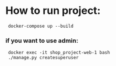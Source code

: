 # How to run project: 

```
 docker-compose up --build
```

### if you want to use admin:

```
 docker exec -it shop_project-web-1 bash
 ./manage.py createsuperuser
```